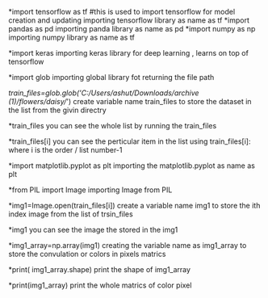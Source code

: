 *import tensorflow as tf  #this is used to import tensorflow for model creation and updating
	importing tensorflow library as name as tf
*import pandas as pd
	importing panda library as name as pd
*import numpy as np
	importing numpy library as name as tf

*import keras
	importing keras library for deep learning , learns on top of tensorflow

*import glob
	importing global library fot returning the file path

*train_files=glob.glob('C:/Users/ashut/Downloads/archive (1)/flowers/daisy/*')
	create variable name train_files to store the dataset in the list from the givin directry

*train_files
	you can see the whole list by running the train_files

*train_files[i]
	you can see the perticular item in the list using train_files[i]: where i is the order / list number-1
 
*import matplotlib.pyplot as plt
	importing the matplotlib.pyplot as name as plt

*from PIL import Image
	importing Image from PIL

*img1=Image.open(train_files[i])
	create a variable name img1 to store the ith index image from the list of trsin_files

*img1
	you can see the image the stored in the img1 

*img1_array=np.array(img1)
	creating the variable name as img1_array to store the convulation or colors in pixels matrics

*print( img1_array.shape)
	print the shape of img1_array

*print(img1_array)
	print the whole matrics of color pixel